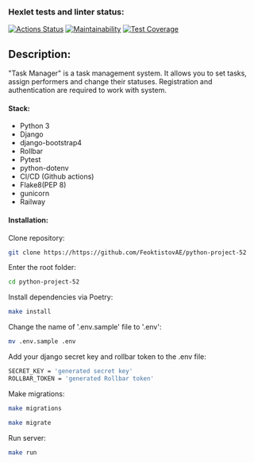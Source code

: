 ### Hexlet tests and linter status:
[![Actions Status](https://github.com/FeoktistovAE/python-project-52/workflows/hexlet-check/badge.svg)](https://github.com/FeoktistovAE/python-project-52/actions)
[![Maintainability](https://api.codeclimate.com/v1/badges/4d4da041b1c6b8d9c2ba/maintainability)](https://codeclimate.com/github/FeoktistovAE/python-project-52/maintainability)
[![Test Coverage](https://api.codeclimate.com/v1/badges/4d4da041b1c6b8d9c2ba/test_coverage)](https://codeclimate.com/github/FeoktistovAE/python-project-52/test_coverage)

## Description:

"Task Manager" is a task management system.
It allows you to set tasks, assign performers and change their statuses.
Registration and authentication are required to work with system.

#### Stack:
* Python 3
* Django
* django-bootstrap4
* Rollbar
* Pytest
* python-dotenv
* CI/CD (Github actions)
* Flake8(PEP 8)
* gunicorn
* Railway

#### Installation:
Clone repository:
```bash
git clone https://https://github.com/FeoktistovAE/python-project-52
```

Enter the root folder:
```bash
cd python-project-52
```
Install dependencies via Poetry:
```bash
make install
```
Change the name of '.env.sample' file to '.env':
```bash
mv .env.sample .env
```
Add your django secret key and rollbar token to the .env file:
```bash
SECRET_KEY = 'generated secret key'
ROLLBAR_TOKEN = 'generated Rollbar token'
```
Make migrations:
```bash
make migrations
```
```bash
make migrate
```
Run server:
```bash
make run
```
